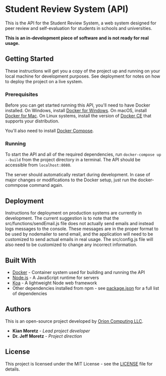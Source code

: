 # Student Review System (API)

This is the API for the Student Review System, a web system designed for peer review and self-evaluation for students in schools and universities.

**This is an in-development piece of software and is not ready for real usage.**

## Getting Started

These instructions will get you a copy of the project up and running on your local machine for development purposes. See deployment for notes on how to deploy the project on a live system.

### Prerequisites

Before you can get started running this API, you'll need to have Docker installed. On Windows, install [Docker for Windows](https://www.docker.com/docker-windows). On macOS, install [Docker for Mac](https://www.docker.com/docker-mac). On Linux systems, install the version of [Docker CE](https://www.docker.com/community-edition) that supports your distribution.

You'll also need to install [Docker Compose](https://docs.docker.com/compose/install/).

### Running

To start the API and all of the required dependencies, run `docker-compose up --build` from the project directory in a terminal. The API should be accessible from `localhost:8080`.

The server should automatically restart during development. In case of major changes or modifications to the Docker setup, just run the docker-commpose command again.

## Deployment

Instructions for deployment on production systems are currently in development. The current suggestion is to note that the src/functions/sendEmail.js file does not actually send emails and instead logs messages to the console. These messages are in the proper format to be used by nodemailer to send email, and the application will need to be customized to send actual emails in real usage. The src/config.js file will also need to be customized to change any incorrect information.

## Built With

* [Docker](https://www.docker.com/) - Container system used for building and running the API
* [Node.js](https://nodejs.org/en/) - A JavaScript runtime for servers
* [Koa](http://koajs.com/) - A lightweight Node web framework
* Other dependencies installed from npm - see [package.json](package.json) for a full list of dependencies

## Authors

This is an open-source project developed by [Orion Computing LLC](https://orioncomputing.net).

* **Kian Moretz** - _Lead project developer_
* **Dr. Jeff Moretz** - _Project direction_

## License

This project is licensed under the MIT License - see the [LICENSE](LICENSE) file for details.
